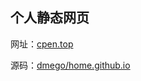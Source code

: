 ## 个人静态网页

网址：[cpen.top](https://cpen.top/)

源码：[dmego/home.github.io](https://github.com/dmego/home.github.io)


